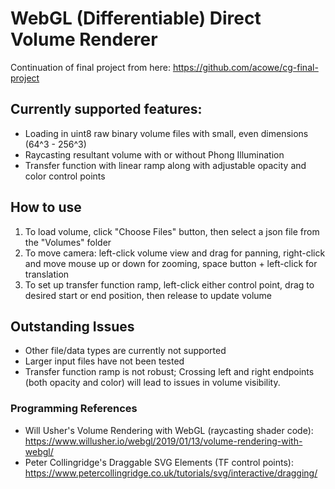 # WebGL (Differentiable) Direct Volume Renderer

Continuation of final project from here: https://github.com/acowe/cg-final-project

## Currently supported features:
* Loading in uint8 raw binary volume files with small, even dimensions (64^3 - 256^3)
* Raycasting resultant volume with or without Phong Illumination
* Transfer function with linear ramp along with adjustable opacity and color control points

## How to use
1. To load volume, click "Choose Files" button, then select a json file from the "Volumes" folder
2. To move camera: left-click volume view and drag for panning, right-click and move mouse up or down for zooming, space button + left-click for translation
3. To set up transfer function ramp, left-click either control point, drag to desired start or end position, then release to update volume

## Outstanding Issues
* Other file/data types are currently not supported
* Larger input files have not been tested
* Transfer function ramp is not robust; Crossing left and right endpoints (both opacity and color) will lead to issues in volume visibility. 

### Programming References
* Will Usher's Volume Rendering with WebGL (raycasting shader code): https://www.willusher.io/webgl/2019/01/13/volume-rendering-with-webgl/
* Peter Collingridge's Draggable SVG Elements (TF control points): https://www.petercollingridge.co.uk/tutorials/svg/interactive/dragging/
